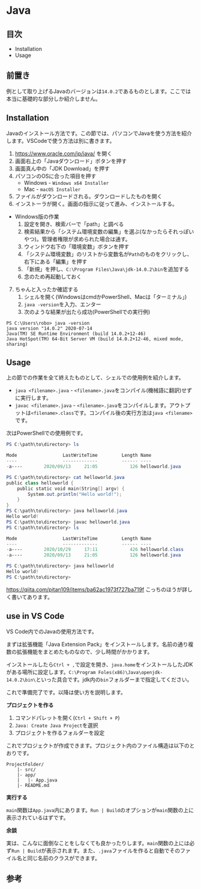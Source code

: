 # Java

## 目次

* Installation
* Usage

## 前置き

例として取り上げるJavaのバージョンは`14.0.2`であるものとします。ここでは本当に基礎的な部分しか紹介しません。

## Installation

Javaのインストール方法です。この節では、パソコンでJavaを使う方法を紹介します。VSCodeで使う方法は別に書きます。

1. https://www.oracle.com/jp/java/ を開く
2. 画面右上の「Javaダウンロード」ボタンを押す
3. 画面真ん中の「JDK Download」を押す
4. パソコンのOSに合った項目を押す
    * Windows - `Windows x64 Installer`
    * Mac - `macOS Installer`
5. ファイルがダウンロードされる。ダウンロードしたものを開く
6. インストーラが開く。画面の指示に従って進み、インストールする。
* Windows版の作業
    1. 設定を開き、検索バーで「path」と調べる
    2. 検索結果から「システム環境変数の編集」を選ぶ(なかったらそれっぽいやつ)。管理者権限が求められた場合は通す。
    3. ウィンドウ右下の「環境変数」ボタンを押す
    4. 「システム環境変数」のリストから変数名が`Path`のものをクリックし、右下にある「編集」を押す
    5. 「新規」を押し、`C:\Program Files\Java\jdk-14.0.2\bin`を追加する
    6. 念のため再起動しておく
7. ちゃんと入ったか確認する
    1. シェルを開く(WindowsはcmdかPowerShell、Macは「ターミナル」)
    2. `java -version`を入力、エンター
    3. 次のような結果が出たら成功(PowerShellでの実行例)

```
PS C:\Users\robo> java -version
java version "14.0.2" 2020-07-14
Java(TM) SE Runtime Environment (build 14.0.2+12-46)
Java HotSpot(TM) 64-Bit Server VM (build 14.0.2+12-46, mixed mode, sharing)
```

## Usage

上の節での作業を全て終えたものとして、シェルでの使用例を紹介します。

* `java <filename>.java` - `<filename>.java`をコンパイル(機械語に翻訳)せずに実行します。
* `javac <filename>.java` - `<filename>.java`をコンパイルします。アウトプットは`<filename>.class`です。コンパイル後の実行方法は`java <filename>`です。

次はPowerShellでの使用例です。

```PowerShell
PS C:\path\to\directory> ls

Mode                 LastWriteTime         Length Name
----                 -------------         ------ ----
-a----        2020/09/13     21:05            126 helloworld.java

PS C:\path\to\directory> cat helloworld.java
public class helloworld {
    public static void main(String[] argv) {
        System.out.println("Hello world!");
    }
}
PS C:\path\to\directory> java helloworld.java
Hello world!
PS C:\path\to\directory> javac helloworld.java
PS C:\path\to\directory> ls

Mode                 LastWriteTime         Length Name
----                 -------------         ------ ----
-a----        2020/10/29     17:11            426 helloworld.class
-a----        2020/09/13     21:05            126 helloworld.java

PS C:\path\to\directory> java helloworld
Hello world!
PS C:\path\to\directory>
```

https://qiita.com/pitan109/items/ba62ac1973f727ba719f
こっちのほうが詳しく書いてあります。

## use in VS Code

VS Code内でのJavaの使用方法です。

まずは拡張機能「Java Extension Pack」をインストールします。名前の通り複数の拡張機能をまとめたものなので、少し時間がかかります。

インストールしたら`Ctrl + ,`で設定を開き、`java.home`をインストールしたJDKがある場所に設定します。`C:\Program Foles(x86)\Java\openjdk-14.0.2\bin\`といった具合です。jdk内の`bin`フォルダーまで指定してください。

これで準備完了です。以降は使い方を説明します。

**プロジェクトを作る**

1. コマンドパレットを開く(`Ctrl + Shift + P`)
2. `Java: Create Java Project`を選択
3. プロジェクトを作るフォルダーを設定

これでプロジェクトが作成できます。プロジェクト内のファイル構造は以下のとおりです。

```
ProjectFolder/
    |- src/
    |- app/
    |   |- App.java
    |- README.md
```

**実行する**

`main`関数は`App.java`内にあります。`Run | Build`のオプションが`main`関数の上に表示されているはずです。

**余談**

実は、こんなに面倒なことをしなくても良かったりします。`main`関数の上には必ず`Run | Build`が表示されます。また、`.java`ファイルを作ると自動でそのファイル名と同じ名前のクラスができます。

## 参考


